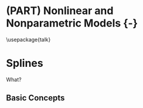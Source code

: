# (PART) Nonlinear and Nonparametric Models {-}



\usepackage{talk}

# Splines

What?

## Basic Concepts
